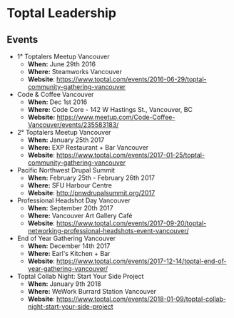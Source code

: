# Toptal Leadership

## Events


* 1° Toptalers Meetup Vancouver
	* **When:**	June 29th 2016
	* **Where:** Steamworks Vancouver  
	* **Website**: https://www.toptal.com/events/2016-06-29/toptal-community-gathering-vancouver
* Code & Coffee Vancouver
	* **When:** Dec 1st 2016 	
	* **Where:** Code Core - 142 W Hastings St., Vancouver, BC
	* **Website:** https://www.meetup.com/Code-Coffee-Vancouver/events/235583183/
* 2° Toptalers Meetup Vancouver
	* **When:**	January 25th 2017
	* **Where:** EXP Restaurant + Bar Vancouver
	* **Website**: https://www.toptal.com/events/2017-01-25/toptal-community-gathering-vancouver
* Pacific Northwest Drupal Summit
	* **When:**	February 25th - February 26th 2017
	* **Where:** SFU Harbour Centre
	* **Website**: http://pnwdrupalsummit.org/2017
* Professional Headshot Day Vancouver
	* **When:**	September 20th 2017
	* **Where:** Vancouver Art Gallery Café
	* **Website**: https://www.toptal.com/events/2017-09-20/toptal-networking-professional-headshots-event-vancouver/
* End of Year Gathering Vancouver
	* **When:**	December 14th 2017
	* **Where:** Earl's Kitchen + Bar
	* **Website**: https://www.toptal.com/events/2017-12-14/toptal-end-of-year-gathering-vancouver/
* Toptal Collab Night: Start Your Side Project
	* **When:**	January 9th 2018
	* **Where:** WeWork Burrard Station Vancouver
	* **Website**: https://www.toptal.com/events/2018-01-09/toptal-collab-night-start-your-side-project




